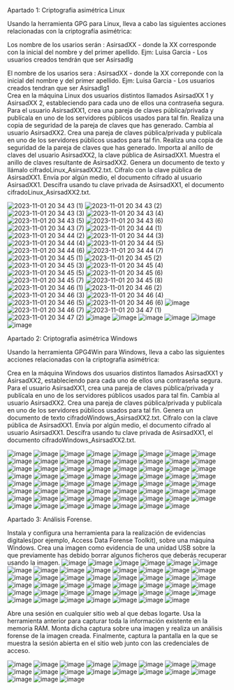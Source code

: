Apartado 1: Criptografia asimétrica Linux

Usando la herramienta GPG para Linux, lleva a cabo las siguientes acciones relacionadas con la criptografía asimétrica:

Los nombre de los usarios serán : AsirsadXX - donde la XX corresponde con la inicial del nombre y del primer apellido. Ejm: Luisa Garcia - Los usuarios creados tendrán que ser Asirsadlg
 
El nombre de los usarios sera : AsirsadXX - donde la XX correponde con la inicial del nombre y del primer apellido. Ejm: Luisa Garcia - Los usuarios creados tendran que ser Asirsadlg1  
Crea en la máquina Linux dos usuarios distintos llamados AsirsadXX 1 y AsirsadXX 2, estableciendo para cada uno de ellos una contraseña segura. 
Para el usuario AsirsadXX1, crea una pareja de claves pública/privada y publícala en uno de los servidores públicos usados para tal fin.
Realiza una copia de seguridad de la pareja de claves que has generado.
Cambia al usuario AsirsadXX2. Crea una pareja de claves pública/privada y publícala en uno de los servidores públicos usados para tal fin.
Realiza una copia de seguridad de la pareja de claves que has generado.
Importa al anillo de claves del usuario AsirsadXX2, la clave pública de AsirsadXX1. Muestra el anillo de claves resultante de AsirsadXX2.
Genera un documento de texto y llámalo cifradoLinux_AsirsadXX2.txt. Cífralo con la clave pública de AsirsadXX1. Envía por algún medio, el documento cifrado al usuario AsirsadXX1.
Descífra usando tu clave privada de AsirsadXX1, el documento cifradoLinux_AsirsadXX2.txt.

![2023-11-01 20 34 43 (1)](https://github.com/rolando1803/Administrador_de_sistemas_informaticos_de_red/assets/55965131/62a7e365-fb85-4f7b-b6f2-0160bb55d6ca)
![2023-11-01 20 34 43 (2)](https://github.com/rolando1803/Administrador_de_sistemas_informaticos_de_red/assets/55965131/3595bf1b-675e-433a-b522-0de14768fac2)
![2023-11-01 20 34 43 (3)](https://github.com/rolando1803/Administrador_de_sistemas_informaticos_de_red/assets/55965131/d92302a3-05a6-4642-ac6f-0efdb62497b6)
![2023-11-01 20 34 43 (4)](https://github.com/rolando1803/Administrador_de_sistemas_informaticos_de_red/assets/55965131/955f73b1-1338-43f6-b44d-7131e5e616d8)
![2023-11-01 20 34 43 (5)](https://github.com/rolando1803/Administrador_de_sistemas_informaticos_de_red/assets/55965131/397c7683-8416-49db-b8fe-4a9c1a847b9d)
![2023-11-01 20 34 43 (6)](https://github.com/rolando1803/Administrador_de_sistemas_informaticos_de_red/assets/55965131/63466b03-bd80-4c17-aa28-2a53c9912940)
![2023-11-01 20 34 43 (7)](https://github.com/rolando1803/Administrador_de_sistemas_informaticos_de_red/assets/55965131/4aced557-e0e8-4fe7-b315-1dc01ece572c)
![2023-11-01 20 34 44 (1)](https://github.com/rolando1803/Administrador_de_sistemas_informaticos_de_red/assets/55965131/3a0160ac-5b4c-49a7-b893-ed731240d056)
![2023-11-01 20 34 44 (2)](https://github.com/rolando1803/Administrador_de_sistemas_informaticos_de_red/assets/55965131/ad3c77a1-59b4-4ceb-bbae-836ffa2685a2)
![2023-11-01 20 34 44 (3)](https://github.com/rolando1803/Administrador_de_sistemas_informaticos_de_red/assets/55965131/466eec25-1df9-439d-b312-5c83987804b2)
![2023-11-01 20 34 44 (4)](https://github.com/rolando1803/Administrador_de_sistemas_informaticos_de_red/assets/55965131/002bb504-1626-4d83-8d8e-0e2a794dc621)
![2023-11-01 20 34 44 (5)](https://github.com/rolando1803/Administrador_de_sistemas_informaticos_de_red/assets/55965131/ab61a779-a05b-4fce-b89d-503737fe5b31)
![2023-11-01 20 34 44 (6)](https://github.com/rolando1803/Administrador_de_sistemas_informaticos_de_red/assets/55965131/58aff220-a51f-4b7c-883c-64d9da8ad554)
![2023-11-01 20 34 44 (7)](https://github.com/rolando1803/Administrador_de_sistemas_informaticos_de_red/assets/55965131/7357271a-e7be-4925-8764-8da23ea16cd6)
![2023-11-01 20 34 45 (1)](https://github.com/rolando1803/Administrador_de_sistemas_informaticos_de_red/assets/55965131/6b9ca390-41cd-4513-afd4-2905962ca59f)
![2023-11-01 20 34 45 (2)](https://github.com/rolando1803/Administrador_de_sistemas_informaticos_de_red/assets/55965131/8444f547-1de9-4786-b549-f82927bfa24d)
![2023-11-01 20 34 45 (3)](https://github.com/rolando1803/Administrador_de_sistemas_informaticos_de_red/assets/55965131/a8f3944c-0776-4169-83de-95eee01dc1ec)
![2023-11-01 20 34 45 (4)](https://github.com/rolando1803/Administrador_de_sistemas_informaticos_de_red/assets/55965131/0eaf6730-4680-4964-b1d4-e3a0cff7df95)
![2023-11-01 20 34 45 (5)](https://github.com/rolando1803/Administrador_de_sistemas_informaticos_de_red/assets/55965131/253fad20-415c-4d6b-b211-4770cbeb4863)
![2023-11-01 20 34 45 (6)](https://github.com/rolando1803/Administrador_de_sistemas_informaticos_de_red/assets/55965131/3a348ce6-c4da-4de3-9421-248487c0402d)
![2023-11-01 20 34 45 (7)](https://github.com/rolando1803/Administrador_de_sistemas_informaticos_de_red/assets/55965131/bf5965bc-a5c0-44f0-9452-bed478a4243f)
![2023-11-01 20 34 45 (8)](https://github.com/rolando1803/Administrador_de_sistemas_informaticos_de_red/assets/55965131/189771b6-1cc3-45b4-8cda-7e5d563f4f51)
![2023-11-01 20 34 46 (1)](https://github.com/rolando1803/Administrador_de_sistemas_informaticos_de_red/assets/55965131/7ae8beeb-f2b1-4a51-beca-d8656ea084f4)
![2023-11-01 20 34 46 (2)](https://github.com/rolando1803/Administrador_de_sistemas_informaticos_de_red/assets/55965131/8e4d333b-165a-4333-b9c9-7efa90b7a451)
![2023-11-01 20 34 46 (3)](https://github.com/rolando1803/Administrador_de_sistemas_informaticos_de_red/assets/55965131/7cc00aaf-4573-4427-a295-adb5b3ccac01)
![2023-11-01 20 34 46 (4)](https://github.com/rolando1803/Administrador_de_sistemas_informaticos_de_red/assets/55965131/7f0818a4-4ae1-43fb-a184-6ce9fd42a233)
![2023-11-01 20 34 46 (5)](https://github.com/rolando1803/Administrador_de_sistemas_informaticos_de_red/assets/55965131/c6230a29-349b-4377-9507-d6835345678e)
![2023-11-01 20 34 46 (6)](https://github.com/rolando1803/Administrador_de_sistemas_informaticos_de_red/assets/55965131/77fd272c-7d13-4aea-8be8-854ae570e589)
![image](https://github.com/rolando1803/Administrador_de_sistemas_informaticos_de_red/assets/55965131/3c69dbf2-8d29-4c20-a2c3-c9a0f1ad156c)
![2023-11-01 20 34 46 (7)](https://github.com/rolando1803/Administrador_de_sistemas_informaticos_de_red/assets/55965131/ff9ed397-cd5a-491b-b203-394486565d2a)
![2023-11-01 20 34 47 (1)](https://github.com/rolando1803/Administrador_de_sistemas_informaticos_de_red/assets/55965131/3cc995c2-fc33-44a8-a0cf-b58021c7f70a)
![2023-11-01 20 34 47 (2)](https://github.com/rolando1803/Administrador_de_sistemas_informaticos_de_red/assets/55965131/6e56dc99-b4a5-406e-b4e5-5208b24f8dd5)
![image](https://github.com/rolando1803/Administrador_de_sistemas_informaticos_de_red/assets/55965131/9bbaed46-fe3e-4480-8daa-f29d0dda7125)
![image](https://github.com/rolando1803/Administrador_de_sistemas_informaticos_de_red/assets/55965131/423c2543-a00e-47a9-b895-fb667fc3842e)
![image](https://github.com/rolando1803/Administrador_de_sistemas_informaticos_de_red/assets/55965131/4ffbda8f-414d-4dca-8477-b6f07b6b18ea)
![image](https://github.com/rolando1803/Administrador_de_sistemas_informaticos_de_red/assets/55965131/b17c11af-2eb6-46da-a203-423b2e78e514)
![image](https://github.com/rolando1803/Administrador_de_sistemas_informaticos_de_red/assets/55965131/3cf224c6-d4c6-424c-9cad-8ab143e75da6)
![image](https://github.com/rolando1803/Administrador_de_sistemas_informaticos_de_red/assets/55965131/4f76c32f-002e-47f4-91ca-e88ce7816ad3)

Apartado 2: Criptografia asimétrica Windows 

Usando la herramienta GPG4Win para Windows, lleva a cabo las siguientes acciones relacionadas con la criptografía asimétrica:

Crea en la máquina Windows dos usuarios distintos llamados AsirsadXX1 y AsirsadXX2, estableciendo para cada uno de ellos una contraseña segura. 
Para el usuario AsirsadXX1, crea una pareja de claves pública/privada y publícala en uno de los servidores públicos usados para tal fin.
Cambia al usuario AsirsadXX2. Crea una pareja de claves pública/privada y publícala en uno de los servidores públicos usados para tal fin.
Genera un documento de texto cifradoWindows_AsirsadXX2.txt. Cífralo con la clave pública de AsirsadXX1. Envía por algún medio, el documento cifrado al usuario AsirsadXX1.
Descífra usando tu clave privada de AsirsadXX1, el documento cifradoWindows_AsirsadXX2.txt.

![image](https://github.com/rolando1803/Administrador_de_sistemas_informaticos_de_red/assets/55965131/0e9bda5d-9093-428c-9c62-010b08bbcca4)
![image](https://github.com/rolando1803/Administrador_de_sistemas_informaticos_de_red/assets/55965131/6d0bafa7-3b9f-4008-aa81-968edf34e4b8)
![image](https://github.com/rolando1803/Administrador_de_sistemas_informaticos_de_red/assets/55965131/e7dc878a-c2cb-4f04-9e77-8341581c41e9)
![image](https://github.com/rolando1803/Administrador_de_sistemas_informaticos_de_red/assets/55965131/760bc3cd-6ae2-4181-b487-8bba1777890c)
![image](https://github.com/rolando1803/Administrador_de_sistemas_informaticos_de_red/assets/55965131/f7c59a3e-ebad-4e6e-9cbb-94b081cc54af)
![image](https://github.com/rolando1803/Administrador_de_sistemas_informaticos_de_red/assets/55965131/7af97644-3853-4232-85c5-5687cd4933ec)
![image](https://github.com/rolando1803/Administrador_de_sistemas_informaticos_de_red/assets/55965131/b582b4a1-8f78-49a4-9e7f-92030ab5f14c)
![image](https://github.com/rolando1803/Administrador_de_sistemas_informaticos_de_red/assets/55965131/1199a5f5-9cb2-4952-88f5-136e4b3be2f1)
![image](https://github.com/rolando1803/Administrador_de_sistemas_informaticos_de_red/assets/55965131/6c184718-a92e-4551-9415-3ccc12e8547e)
![image](https://github.com/rolando1803/Administrador_de_sistemas_informaticos_de_red/assets/55965131/a4adb446-9141-4f5c-b0f3-c40158f5c834)
![image](https://github.com/rolando1803/Administrador_de_sistemas_informaticos_de_red/assets/55965131/e276c5e5-58ec-4816-9e40-9058ab3cefff)
![image](https://github.com/rolando1803/Administrador_de_sistemas_informaticos_de_red/assets/55965131/897f00fd-ae04-44bf-89a9-a05455b798cf)
![image](https://github.com/rolando1803/Administrador_de_sistemas_informaticos_de_red/assets/55965131/443e8edf-8280-4d67-83f7-9df6ef5620da)
![image](https://github.com/rolando1803/Administrador_de_sistemas_informaticos_de_red/assets/55965131/50eb95bd-e5f5-4a45-b781-bb9de816b08a)
![image](https://github.com/rolando1803/Administrador_de_sistemas_informaticos_de_red/assets/55965131/a73218d2-6d40-4189-97e0-105eb76cee1a)
![image](https://github.com/rolando1803/Administrador_de_sistemas_informaticos_de_red/assets/55965131/5aa61d80-baba-438d-b657-8b140bf28921)
![image](https://github.com/rolando1803/Administrador_de_sistemas_informaticos_de_red/assets/55965131/281cb32a-259d-4026-a426-664379627716)
![image](https://github.com/rolando1803/Administrador_de_sistemas_informaticos_de_red/assets/55965131/85cda2c8-d41c-483d-8d36-5742a84ef163)
![image](https://github.com/rolando1803/Administrador_de_sistemas_informaticos_de_red/assets/55965131/150a8c1f-82b8-4cb8-b062-9d68e2281d2b)
![image](https://github.com/rolando1803/Administrador_de_sistemas_informaticos_de_red/assets/55965131/d1d81ad4-d444-41c3-92ff-dbbe2ea5a8bd)
![image](https://github.com/rolando1803/Administrador_de_sistemas_informaticos_de_red/assets/55965131/6931963d-c0a7-4d69-9af0-01063ae6d625)
![image](https://github.com/rolando1803/Administrador_de_sistemas_informaticos_de_red/assets/55965131/e757f0fc-a8a3-43ce-b4b9-ff7a5f26822c)
![image](https://github.com/rolando1803/Administrador_de_sistemas_informaticos_de_red/assets/55965131/cd25c933-76b2-49f7-bf6f-772bed9cd100)
![image](https://github.com/rolando1803/Administrador_de_sistemas_informaticos_de_red/assets/55965131/47bf16b9-0f9e-4d1d-b7f9-6fe5a5a90e6e)
![image](https://github.com/rolando1803/Administrador_de_sistemas_informaticos_de_red/assets/55965131/aa8e44f1-1142-4c74-9be7-2278ed1a1f54)
![image](https://github.com/rolando1803/Administrador_de_sistemas_informaticos_de_red/assets/55965131/580e79aa-fcf6-4e6b-9535-131da2ddc15d)
![image](https://github.com/rolando1803/Administrador_de_sistemas_informaticos_de_red/assets/55965131/fb60ee2a-18c0-4a31-a043-6c6e35651f6e)
![image](https://github.com/rolando1803/Administrador_de_sistemas_informaticos_de_red/assets/55965131/3e246aa0-2324-45ce-9135-99472fb85424)
![image](https://github.com/rolando1803/Administrador_de_sistemas_informaticos_de_red/assets/55965131/ce652345-7fc1-4740-b43c-6bbfdaa30152)
![image](https://github.com/rolando1803/Administrador_de_sistemas_informaticos_de_red/assets/55965131/c2f52fd6-7baf-465b-821e-43f947f0eab5)
![image](https://github.com/rolando1803/Administrador_de_sistemas_informaticos_de_red/assets/55965131/ec3b10ec-7a88-4b3d-879f-809e06fb841c)
![image](https://github.com/rolando1803/Administrador_de_sistemas_informaticos_de_red/assets/55965131/40687764-a3ab-4d15-bdaa-4e8e2d25652c)
![image](https://github.com/rolando1803/Administrador_de_sistemas_informaticos_de_red/assets/55965131/dd89e287-e577-4b59-b6af-e69e0c3fe1b6)
![image](https://github.com/rolando1803/Administrador_de_sistemas_informaticos_de_red/assets/55965131/0930f09c-3a7e-48ea-8ba4-d9fc5610ed50)
![image](https://github.com/rolando1803/Administrador_de_sistemas_informaticos_de_red/assets/55965131/fdfd887b-aadb-421d-93c6-7954947da435)
![image](https://github.com/rolando1803/Administrador_de_sistemas_informaticos_de_red/assets/55965131/4f06b538-dd3c-469e-8a07-7f01e04957b2)
![image](https://github.com/rolando1803/Administrador_de_sistemas_informaticos_de_red/assets/55965131/a14c6486-7064-4925-af68-4a96801160ce)
![image](https://github.com/rolando1803/Administrador_de_sistemas_informaticos_de_red/assets/55965131/d2d73846-eaf2-47dd-8c52-00432c38248b)
![image](https://github.com/rolando1803/Administrador_de_sistemas_informaticos_de_red/assets/55965131/9341c3bd-7778-4210-acef-63b05007d576)
![image](https://github.com/rolando1803/Administrador_de_sistemas_informaticos_de_red/assets/55965131/d3cbd31a-4f07-49b3-b1e6-f55f97d09a28)
![image](https://github.com/rolando1803/Administrador_de_sistemas_informaticos_de_red/assets/55965131/079d7aa4-9d30-44ca-929b-e9dfaccb9ec6)
![image](https://github.com/rolando1803/Administrador_de_sistemas_informaticos_de_red/assets/55965131/7f131569-11ea-4039-afeb-24605d990250)
![image](https://github.com/rolando1803/Administrador_de_sistemas_informaticos_de_red/assets/55965131/b573540d-f60b-421d-9fa2-3c23661480a7)
![image](https://github.com/rolando1803/Administrador_de_sistemas_informaticos_de_red/assets/55965131/fc4eca54-cec0-44ce-8148-acc6c0a585f8)
![image](https://github.com/rolando1803/Administrador_de_sistemas_informaticos_de_red/assets/55965131/5f97d1c5-fa3d-4784-8344-0e24f4ae7f90)
![image](https://github.com/rolando1803/Administrador_de_sistemas_informaticos_de_red/assets/55965131/839b0294-e75d-4903-a7c5-ae1b31978422)
![image](https://github.com/rolando1803/Administrador_de_sistemas_informaticos_de_red/assets/55965131/9e2eaa1e-48fa-46de-8b36-88ea77543719)
![image](https://github.com/rolando1803/Administrador_de_sistemas_informaticos_de_red/assets/55965131/3f6aa61e-ca51-4e06-9896-c3f1bd02dfdc)
![image](https://github.com/rolando1803/Administrador_de_sistemas_informaticos_de_red/assets/55965131/63349f38-a8d2-486c-9fbc-cfdc619e8d4d)
![image](https://github.com/rolando1803/Administrador_de_sistemas_informaticos_de_red/assets/55965131/54b6f02d-a0f9-443f-9097-401beaff3d26)
![image](https://github.com/rolando1803/Administrador_de_sistemas_informaticos_de_red/assets/55965131/a1e3eeab-c5ab-4f5e-9cba-c80ce52d115b)
![image](https://github.com/rolando1803/Administrador_de_sistemas_informaticos_de_red/assets/55965131/40acbf4c-2c53-4faf-a6a0-0838021811bc)
![image](https://github.com/rolando1803/Administrador_de_sistemas_informaticos_de_red/assets/55965131/d1c66cd9-1ee9-4a89-b14e-5654871ceae9)
![image](https://github.com/rolando1803/Administrador_de_sistemas_informaticos_de_red/assets/55965131/3fb57b32-bafe-4234-85cc-af4a967ac4a4)
![image](https://github.com/rolando1803/Administrador_de_sistemas_informaticos_de_red/assets/55965131/4665b444-fb31-42a5-97eb-11719bf51672)
![image](https://github.com/rolando1803/Administrador_de_sistemas_informaticos_de_red/assets/55965131/7e1374fb-a93d-4ec8-a8dc-dec073301ef9)
![image](https://github.com/rolando1803/Administrador_de_sistemas_informaticos_de_red/assets/55965131/b1470bb7-1448-4aa1-8325-6bcfe5ebef9b)
![image](https://github.com/rolando1803/Administrador_de_sistemas_informaticos_de_red/assets/55965131/7eefcb16-2929-4800-9730-bd6fc0a491f0)
![image](https://github.com/rolando1803/Administrador_de_sistemas_informaticos_de_red/assets/55965131/56c0cccd-e2e0-434e-a213-69605f901747)
![image](https://github.com/rolando1803/Administrador_de_sistemas_informaticos_de_red/assets/55965131/be43a772-67c0-4591-99ad-61f610c63e19)
![image](https://github.com/rolando1803/Administrador_de_sistemas_informaticos_de_red/assets/55965131/01faa172-30ce-4173-9d1f-4d1aed5820a6)
![image](https://github.com/rolando1803/Administrador_de_sistemas_informaticos_de_red/assets/55965131/5114ae32-8fc0-4530-a3cd-d6d4639dfe8c)
![image](https://github.com/rolando1803/Administrador_de_sistemas_informaticos_de_red/assets/55965131/a8b9d3b3-4a42-4528-950a-4e59cd2e73fc)


Apartado 3: Análisis Forense.

Instala y configura una herramienta para la realización de evidencias digitales(por ejemplo, Access Data Forense Toolkit), sobre una máquina Windows.
Crea una imagen como evidencia de una unidad USB sobre la que previamente has debido borrar algunos ficheros que deberás recuperar usando la imagen.
![image](https://github.com/rolando1803/Administrador_de_sistemas_informaticos_de_red/assets/55965131/00d62c60-9a86-4e37-8017-31731826ef90)
![image](https://github.com/rolando1803/Administrador_de_sistemas_informaticos_de_red/assets/55965131/d852fef5-a702-4df8-ae6a-74bd04a0169a)
![image](https://github.com/rolando1803/Administrador_de_sistemas_informaticos_de_red/assets/55965131/560f83ae-d634-41ed-b8cb-b1383a2edde2)
![image](https://github.com/rolando1803/Administrador_de_sistemas_informaticos_de_red/assets/55965131/8035f222-2241-4de6-bd1f-ceeff21d1e58)
![image](https://github.com/rolando1803/Administrador_de_sistemas_informaticos_de_red/assets/55965131/c2a24a27-b3fe-4cef-aefa-fa6cc869d9d0)
![image](https://github.com/rolando1803/Administrador_de_sistemas_informaticos_de_red/assets/55965131/65df8bcf-33fd-4388-80d2-ea2c4d7ac46a)
![image](https://github.com/rolando1803/Administrador_de_sistemas_informaticos_de_red/assets/55965131/45867fc2-62ac-4230-8990-50303649cff7)
![image](https://github.com/rolando1803/Administrador_de_sistemas_informaticos_de_red/assets/55965131/6bb56c70-450c-4385-b1c7-681e751e1d00)
![image](https://github.com/rolando1803/Administrador_de_sistemas_informaticos_de_red/assets/55965131/8b8e6166-46f6-467f-8ffd-a21d6dc1c322)
![image](https://github.com/rolando1803/Administrador_de_sistemas_informaticos_de_red/assets/55965131/fa4a1a76-ddf5-4e04-9f54-042e7833248f)
![image](https://github.com/rolando1803/Administrador_de_sistemas_informaticos_de_red/assets/55965131/28237759-4b10-42c5-a9fc-29323f8c975c)
![image](https://github.com/rolando1803/Administrador_de_sistemas_informaticos_de_red/assets/55965131/bf53c6e8-13d4-4550-94a1-0cdeeed1dc7e)
![image](https://github.com/rolando1803/Administrador_de_sistemas_informaticos_de_red/assets/55965131/62eb9627-09df-4a47-8e74-a349c4ec6fc7)
![image](https://github.com/rolando1803/Administrador_de_sistemas_informaticos_de_red/assets/55965131/899b9192-7ef0-4039-a611-2945c6f204cd)
![image](https://github.com/rolando1803/Administrador_de_sistemas_informaticos_de_red/assets/55965131/209f8715-6fff-4e4d-97f9-6c81cc1cb464)
![image](https://github.com/rolando1803/Administrador_de_sistemas_informaticos_de_red/assets/55965131/d39b7fcf-4df1-49e8-be7a-339adb40b5f9)
![image](https://github.com/rolando1803/Administrador_de_sistemas_informaticos_de_red/assets/55965131/f2d09e17-491c-49af-9f02-f7719950f60d)
![image](https://github.com/rolando1803/Administrador_de_sistemas_informaticos_de_red/assets/55965131/133afeef-ece1-4c3b-8ee2-6edfa6f960b3)
![image](https://github.com/rolando1803/Administrador_de_sistemas_informaticos_de_red/assets/55965131/c18a18c0-824e-41b9-b117-fb90ce531f8c)
![image](https://github.com/rolando1803/Administrador_de_sistemas_informaticos_de_red/assets/55965131/db0cd043-9732-4dd6-9b51-a2e9b20d2422)
![image](https://github.com/rolando1803/Administrador_de_sistemas_informaticos_de_red/assets/55965131/3b2a43bd-b393-4ece-b383-4a14ba58f048)
![image](https://github.com/rolando1803/Administrador_de_sistemas_informaticos_de_red/assets/55965131/152e0f9d-786d-4c48-8661-43209f1890fd)
![image](https://github.com/rolando1803/Administrador_de_sistemas_informaticos_de_red/assets/55965131/1fc30c36-d03c-4cc9-9e12-c769f74148bd)
![image](https://github.com/rolando1803/Administrador_de_sistemas_informaticos_de_red/assets/55965131/f021aa2f-93c1-46a5-aec4-ebdc51fc2d14)
![image](https://github.com/rolando1803/Administrador_de_sistemas_informaticos_de_red/assets/55965131/58349a51-4cb0-4baf-822a-53662a3c4550)
![image](https://github.com/rolando1803/Administrador_de_sistemas_informaticos_de_red/assets/55965131/a60df7b9-b875-4fc8-85f3-7c0d085a3d10)
![image](https://github.com/rolando1803/Administrador_de_sistemas_informaticos_de_red/assets/55965131/9bc2dcfa-1375-4390-98b3-24bc6bd86fba)
![image](https://github.com/rolando1803/Administrador_de_sistemas_informaticos_de_red/assets/55965131/e949d33a-aa07-4f82-bc58-d05488426ff8)
![image](https://github.com/rolando1803/Administrador_de_sistemas_informaticos_de_red/assets/55965131/5cf288cf-adcb-4c20-b02c-abcffce7462f)
![image](https://github.com/rolando1803/Administrador_de_sistemas_informaticos_de_red/assets/55965131/52aa0de3-06e3-4f9c-999b-dc898ba2ff6c)
![image](https://github.com/rolando1803/Administrador_de_sistemas_informaticos_de_red/assets/55965131/37fe343e-7498-41ee-8b50-945bfebb7e95)
![image](https://github.com/rolando1803/Administrador_de_sistemas_informaticos_de_red/assets/55965131/be586d8c-f91f-4a98-b514-061c5987015c)
![image](https://github.com/rolando1803/Administrador_de_sistemas_informaticos_de_red/assets/55965131/8504fa1a-25ca-4ce9-aa9d-e2358e98acd7)
![image](https://github.com/rolando1803/Administrador_de_sistemas_informaticos_de_red/assets/55965131/45f2c04b-1d58-4051-a9df-411febb65995)
![image](https://github.com/rolando1803/Administrador_de_sistemas_informaticos_de_red/assets/55965131/4a9d5935-a806-4ec8-a3a2-05f11d43e5a1)
![image](https://github.com/rolando1803/Administrador_de_sistemas_informaticos_de_red/assets/55965131/7a60261c-58af-48c7-946c-dd5121e25127)
![image](https://github.com/rolando1803/Administrador_de_sistemas_informaticos_de_red/assets/55965131/c567eadd-72a7-464e-91e9-ab567c0d2cbd)
![image](https://github.com/rolando1803/Administrador_de_sistemas_informaticos_de_red/assets/55965131/44b5057c-5974-422b-bd78-28933d7277ce)
![image](https://github.com/rolando1803/Administrador_de_sistemas_informaticos_de_red/assets/55965131/e3ea6257-fb6b-45b6-b24c-d6eb908c38d0)
![image](https://github.com/rolando1803/Administrador_de_sistemas_informaticos_de_red/assets/55965131/e1924375-85a8-45f3-bcf0-c5befd924bae)
![image](https://github.com/rolando1803/Administrador_de_sistemas_informaticos_de_red/assets/55965131/6b8188ff-cb1c-4809-ac29-6c1c02bee30f)
![image](https://github.com/rolando1803/Administrador_de_sistemas_informaticos_de_red/assets/55965131/0ce84220-0c16-482d-a3d6-88ac7fdd159f)
![image](https://github.com/rolando1803/Administrador_de_sistemas_informaticos_de_red/assets/55965131/6eab4d71-fafa-47b5-8923-34fcbfacf58e)
![image](https://github.com/rolando1803/Administrador_de_sistemas_informaticos_de_red/assets/55965131/28158e28-8e47-4437-8220-2dedd4fd2365)
![image](https://github.com/rolando1803/Administrador_de_sistemas_informaticos_de_red/assets/55965131/062e1558-14a4-40ef-9e0a-08a7bf5f6403)

Abre una sesión en cualquier sitio web al que debas logarte. Usa la herramienta anterior para capturar toda la información existente en la memoria RAM. Monta dicha captura sobre una imagen y realiza un análisis forense de la imagen creada. Finalmente, captura la pantalla en la que se muestra la sesión abierta en el sitio web junto con las credenciales de acceso.

![image](https://github.com/rolando1803/Administrador_de_sistemas_informaticos_de_red/assets/55965131/f7f8cf3a-779f-42ca-b352-68e92790248d)
![image](https://github.com/rolando1803/Administrador_de_sistemas_informaticos_de_red/assets/55965131/ad0e64f2-9c29-490c-9356-8527ce9b1c9a)
![image](https://github.com/rolando1803/Administrador_de_sistemas_informaticos_de_red/assets/55965131/eda79864-a978-45aa-994f-7284a2edb8c5)
![image](https://github.com/rolando1803/Administrador_de_sistemas_informaticos_de_red/assets/55965131/c491ab9a-431c-4073-ad5b-0535e8a2f37b)
![image](https://github.com/rolando1803/Administrador_de_sistemas_informaticos_de_red/assets/55965131/331066c6-d981-4b42-b8a7-b805a2b56ae8)
![image](https://github.com/rolando1803/Administrador_de_sistemas_informaticos_de_red/assets/55965131/436e14ad-48f9-4b89-b16a-ee9eeabb948d)
![image](https://github.com/rolando1803/Administrador_de_sistemas_informaticos_de_red/assets/55965131/adceeb46-93a0-45c5-917a-4c194021fd8f)
![image](https://github.com/rolando1803/Administrador_de_sistemas_informaticos_de_red/assets/55965131/39992ab2-2f57-48f9-9b9e-7c5e78b49cbd)
![image](https://github.com/rolando1803/Administrador_de_sistemas_informaticos_de_red/assets/55965131/f2cc671f-7fdb-4b5b-82d5-d776284a7d29)
![image](https://github.com/rolando1803/Administrador_de_sistemas_informaticos_de_red/assets/55965131/2977a8f4-733a-4ed1-a37d-f250945263c1)
![image](https://github.com/rolando1803/Administrador_de_sistemas_informaticos_de_red/assets/55965131/9b8c1085-1898-4c0c-bc7e-f3edafa69a53)
![image](https://github.com/rolando1803/Administrador_de_sistemas_informaticos_de_red/assets/55965131/3366cca1-3b52-4a6d-9355-42eb8b886811)
![image](https://github.com/rolando1803/Administrador_de_sistemas_informaticos_de_red/assets/55965131/82e8c961-a9f8-4a3c-9378-93b63bea9469)
![image](https://github.com/rolando1803/Administrador_de_sistemas_informaticos_de_red/assets/55965131/c1f182a4-d3b2-40bf-8fe0-afdcbf182fd3)
![image](https://github.com/rolando1803/Administrador_de_sistemas_informaticos_de_red/assets/55965131/306cb489-5254-45d5-bc8c-4236a3a424bb)
![image](https://github.com/rolando1803/Administrador_de_sistemas_informaticos_de_red/assets/55965131/f8aea2e4-4a12-486e-b3ff-d0473227cfa0)
![image](https://github.com/rolando1803/Administrador_de_sistemas_informaticos_de_red/assets/55965131/2c21b20d-61ba-4dcc-af10-a7e16eddea53)
![image](https://github.com/rolando1803/Administrador_de_sistemas_informaticos_de_red/assets/55965131/41da8725-f003-49d2-bef3-2cf9a171624f)
![image](https://github.com/rolando1803/Administrador_de_sistemas_informaticos_de_red/assets/55965131/1782289e-071b-4f8c-9868-d4484fe07699)



